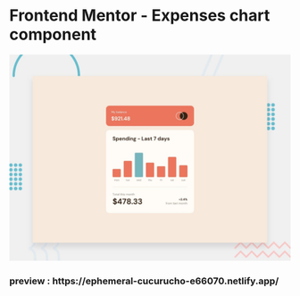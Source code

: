 # Frontend Mentor - Expenses chart component

![Design preview for the Expenses chart component coding challenge](./design/desktop-preview.jpg)

<h3> preview : https://ephemeral-cucurucho-e66070.netlify.app/
